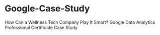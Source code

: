 # Google-Case-Study
How Can a Wellness Tech Company Play It Smart? Google Data Analytics Professional Certificate Case Study
